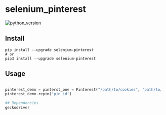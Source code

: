 # selenium_pinterest
![python_version](https://img.shields.io/static/v1?label=Python&message=3.5%20|%203.6%20|%203.7&color=blue)

## Install
~~~~shell
pip install --upgrade selenium-pinterest
# or
pip3 install --upgrade selenium-pinterest
~~~~

## Usage
~~~~python

pinterest_demo = pinterst_one = Pinterest("/path/to/cookies", "path/to/extension", host = 'host_nr', port=12345)
pinterest_demo.repin('pin_id')

## Dependencies
geckodriver
